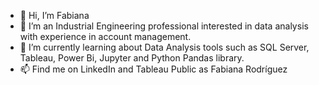 - 👋 Hi, I’m Fabiana
- 👀 I’m an Industrial Engineering professional interested in data analysis with experience in account management.
- 🌱 I’m currently learning about Data Analysis tools such as SQL Server, Tableau, Power Bi, Jupyter and Python Pandas library.
- 📫 Find me on LinkedIn and Tableau Public as Fabiana Rodríguez

<!---
FabianaRod/FabianaRod is a ✨ special ✨ repository because its `README.md` (this file) appears on your GitHub profile.
You can click the Preview link to take a look at your changes.
--->
